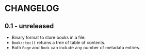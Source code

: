 # CHANGELOG

## 0.1 - unreleased

* Binary format to store books in a file.
* `Book::toc()` returns a tree of table of contents.
* Both `Page` and `Book` can include any number of metadata entries.
